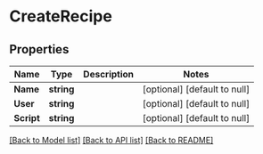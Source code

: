 # CreateRecipe

## Properties
Name | Type | Description | Notes
------------ | ------------- | ------------- | -------------
**Name** | **string** |  | [optional] [default to null]
**User** | **string** |  | [optional] [default to null]
**Script** | **string** |  | [optional] [default to null]

[[Back to Model list]](../README.md#documentation-for-models) [[Back to API list]](../README.md#documentation-for-api-endpoints) [[Back to README]](../README.md)


